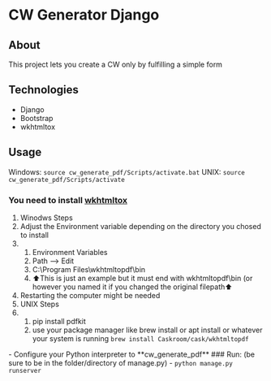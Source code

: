 # CW Generator Django

##  About
This project lets you create a CW only by fulfilling a simple form


##  Technologies
- Django
- Bootstrap
- wkhtmltox

##  Usage
Windows: <code>source cw_generate_pdf/Scripts/activate.bat</code>
UNIX: <code>source cw_generate_pdf/Scripts/activate</code>

### You need to install [**wkhtmltox**](https://wkhtmltopdf.org/downloads.html)
<ol>
  <li>Winodws Steps</li>
  <li>Adjust the Environment variable depending on the directory you chosed to install</li>
  <li>
    <ol>
      <li>Environment Variables</li>
      <li>Path --> Edit</li>
      <li>C:\Program Files\wkhtmltopdf\bin</li>
      <li>⬆️This is just an example but it must end with wkhtmltopdf\bin (or however you named it if you changed the original filepath⬆️</li>
    </ol>
  </li>
  <li>Restarting the computer might be needed</li>
    <li>UNIX Steps</li>
  <li>
    <ol>
      <li>pip install pdfkit</li>
      <li>use your package manager like brew install or apt install or whatever your system is running <code>brew install Caskroom/cask/wkhtmltopdf</code></li>
    </ol>
  </li>
</ol>
- Configure your Python interpreter to **cw_generate_pdf**
### Run: (be sure to be in the folder/directory of manage.py) 
- <code>python manage.py runserver</code>

